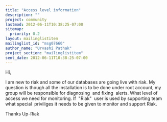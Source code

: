 ```yaml
---
title: "Access level information"
description: ""
project: community
lastmod: 2012-06-11T10:38:25-07:00
sitemap:
  priority: 0.2
layout: mailinglistitem
mailinglist_id: "msg07660"
author_name: "Urvashi Pathak"
project_section: "mailinglistitem"
sent_date: 2012-06-11T10:38:25-07:00
---
```



Hi,

I am new to riak and some of our databases are going live with riak. My 
question is though all the installation is to be done under root account, my 
group will be responsible for diagnosing  and fixing  alerts. What level of 
access we need for monitoring. If  "Riak"  user is used by supporting team what 
special  priviliges it needs to be given to monitor and support Riak.


Thanks
Up-Riak
